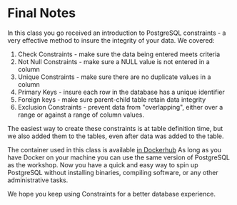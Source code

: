 # Final Notes 

In this class you go received an introduction to PostgreSQL constraints - a very effective method to insure the integrity of your data. We covered:

1. Check Constraints - make sure the data being entered meets criteria
1. Not Null Constraints - make sure a NULL value is not entered in a column 
1. Unique Constraints - make sure there are no duplicate values in a column
1. Primary Keys - insure each row in the database has a unique identifier
1. Foreign keys - make sure parent-child table retain data integrity
1. Exclusion Constraints - prevent data from "overlapping", either over a range or against a range of column values.

The easiest way to create these constraints is at table definition time, but we also added them to the tables, even after data was added to the table. 
 
The container used in this class is available [in Dockerhub](https://hub.docker.com/r/crunchydata/crunchy-postgres-appdev.) As long as you have Docker on your machine you can use the same version of PostgreSQL as the workshop. Now you have a quick and easy way to spin up PostgreSQL without installing binaries, compiling software, or any other administrative tasks.
 
 We hope you keep using Constraints for a better database experience.